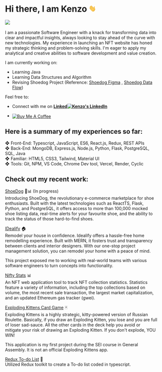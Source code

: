 # Hi there, I am Kenzo <img src="assets/wave.gif" width="24px" alt="wave" />

![](https://komarev.com/ghpvc/?username=Kenzothd&label=PROFILE+VIEWS&style=flat-square")

I am a passionate Software Engineer with a knack for transforming data into clear and impactful insights, always looking to stay ahead of the curve with new technologies. My experience in launching an NFT website has honed my strategic thinking and problem-solving skills. I'm eager to apply my analytical and creative abilities to software development and value creation.

I am currently working on:

- Learning Java
- Learning Data Structures and Algorithm
- Revising Shoedog Project (Reference: <a href="https://www.figma.com/file/R3KFHdSDhXDEP2dcyy4HSv/ShoeDog?node-id=0%3A1&t=cmePQZLjIHfMzRKh-1" target="_blank">Shoedog Figma</a> , <a href="https://drive.google.com/file/d/1rZTL4pdaRPxEEp2aebjG9BIismeefMno/view?usp=sharing" target="_blank">Shoedog Data Flow</a>)

Feel free to:

- Connect with me on **<a align="center" href="https://www.linkedin.com/in/kenzothd/" target="_blank">Linked<img alt="Kenzo's LinkedIn" width="14px" src="https://raw.githubusercontent.com/peterthehan/peterthehan/master/assets/linkedin.svg" />
  </a>**

- <a href="https://www.buymeacoffee.com/kenzothd" align="center" target="_blank"><img align="center"  src="https://cdn.buymeacoffee.com/buttons/default-orange.png" alt="Buy Me A Coffee" height="26" width="auto"></a>

## Here is a summary of my experiences so far: <br>

❖ Front-End: Typescript, JavaScript, ES6, React.js, Redux, REST APIs <br>
❖ Back-End: MongoDB, Express.js, Node.js, Python, Flask, PostgreSQL, SQL, Java <br>
❖ Familiar: HTML5, CSS3, Tailwind, Material UI <br>
❖ Tools: Git, NPM, VS Code, Chrome Dev tool, Vercel, Render, Cyclic <br>

## Check out my recent work:

[ShoeDog](https://shoedog.vercel.app/) 👟📊 (In progress) <br>
Introducing ShoeDog, the revolutionary e-commerce marketplace for shoe enthusiasts. Built with the latest technologies such as ReactTS, Flask, Python, and PostgreSQL, it offers access to more than 100,000 mocked shoe listing data, real-time alerts for your favourite shoe, and the ability to track the status of those hard-to-find shoes.

[IDealify](https://idealify.vercel.app/) 🏠 <br>
Remodel your house in confidence. Idealify offers a hassle-free home remodelling experience. Built with MERN, it fosters trust and transparency between clients and interior designers. With our one-stop project management solution, you can remodel your home with a peace of mind.

This project exposed me to working with real-world teams with various software engineers to turn concepts into functionality.

[Nifty Stats](https://niftystats.vercel.app/) 📊
<br >
An NFT web application tool to track NFT collection statistics. Statistics feature a variety of information, including the top collections based on volume, the most recent sale transaction, the largest market capitalization, and an updated Ethereum gas tracker (gwei).

[Exploding Kittens Card Game](https://exploding-kittens-card-game.vercel.app/) 🃏
<br >
Exploding Kittens is a highly strategic, kitty-powered version of Russian Roulette. Basically, if you draw an Exploding Kitten, you lose and you are full of loser sad-sauce. All the other cards in the deck help you avoid or mitigate your risk of drawing an Exploding Kitten. If you don't explode, YOU WIN!

This application is my first project during the SEI course in General Assembly. It is not an official Exploding Kittens app.

[Redux To-do List](https://redux-todos-kenzothd.vercel.app/) 📝 <br >
Utilized Redux toolkit to create a To-do list coded in typescript.
